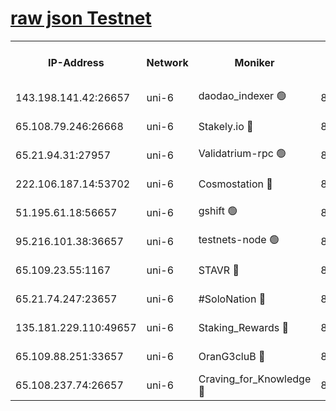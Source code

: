 [raw json Testnet](https://rpc-check.junot.stavr.tech/junot/rpc-junot-result.json)
=


<table><tr><th>IP-Address</th><th>Network</th><th>Moniker</th><th>Latest Block Height</th><th>Earliest Block Height</th><th>Catching Up</th><th>Tx Index</th><th>Voting Power</th><th>Scan Time</th></tr><tr><td>143.198.141.42:26657</td><td>uni-6</td><td>daodao_indexer 🟢</td><td>8567014</td><td>1</td><td>False</td><td>off</td><td>0</td><td>2024-03-04T23:53:08.785240997UTC</td></tr><tr><td>65.108.79.246:26668</td><td>uni-6</td><td>Stakely.io 🔴</td><td>8567012</td><td>1570872</td><td>False</td><td>on</td><td>11</td><td>2024-03-04T23:52:58.429408004UTC</td></tr><tr><td>65.21.94.31:27957</td><td>uni-6</td><td>Validatrium-rpc 🟢</td><td>8567010</td><td>2943363</td><td>False</td><td>on</td><td>0</td><td>2024-03-04T23:52:54.062603901UTC</td></tr><tr><td>222.106.187.14:53702</td><td>uni-6</td><td>Cosmostation 🔴</td><td>8567009</td><td>7473037</td><td>False</td><td>on</td><td>109003</td><td>2024-03-04T23:52:51.717590655UTC</td></tr><tr><td>51.195.61.18:56657</td><td>uni-6</td><td>gshift 🟢</td><td>8559900</td><td>7691417</td><td>False</td><td>on</td><td>0</td><td>2024-03-04T23:52:40.186618741UTC</td></tr><tr><td>95.216.101.38:36657</td><td>uni-6</td><td>testnets-node 🟢</td><td>8567012</td><td>8116304</td><td>False</td><td>on</td><td>0</td><td>2024-03-04T23:53:00.823921038UTC</td></tr><tr><td>65.109.23.55:1167</td><td>uni-6</td><td>STAVR 🔴</td><td>8567013</td><td>8207211</td><td>False</td><td>off</td><td>6056</td><td>2024-03-04T23:53:05.218763240UTC</td></tr><tr><td>65.21.74.247:23657</td><td>uni-6</td><td>#SoloNation 🔴</td><td>8567014</td><td>8237483</td><td>False</td><td>on</td><td>112</td><td>2024-03-04T23:53:07.884701930UTC</td></tr><tr><td>135.181.229.110:49657</td><td>uni-6</td><td>Staking_Rewards 🔴</td><td>8567016</td><td>8388763</td><td>False</td><td>on</td><td>1008</td><td>2024-03-04T23:53:13.495850180UTC</td></tr><tr><td>65.109.88.251:33657</td><td>uni-6</td><td>OranG3cluB 🔴</td><td>8567016</td><td>8418953</td><td>False</td><td>on</td><td>11</td><td>2024-03-04T23:53:13.176436726UTC</td></tr><tr><td>65.108.237.74:26657</td><td>uni-6</td><td>Craving_for_Knowledge 🔴</td><td>8567013</td><td>8509474</td><td>False</td><td>on</td><td>9004</td><td>2024-03-04T23:53:05.547266806UTC</td></tr></table>